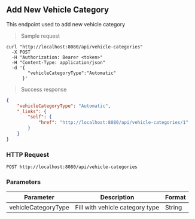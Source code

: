 ## Add New Vehicle Category

This endpoint used to add new vehicle category

> Sample request

```shell
curl "http://localhost:8080/api/vehicle-categories"
  -X POST
  -H "Authorization: Bearer <token>"
  -H "Content-Type: application/json"
  -d '{
        "vehicleCategoryType":"Automatic"
      }'
```

> Success response

```json
{
    "vehicleCategoryType": "Automatic",
    "_links": {
        "self": {
            "href": "http://localhost:8080/api/vehicle-categories/1"
        }
    }
}
```

### HTTP Request

`POST http://localhost:8080/api/vehicle-categories`

### Parameters

Parameter | Description | Format 
--------- | ----------- | ------ 
vehicleCategoryType | Fill with vehicle category type | String 